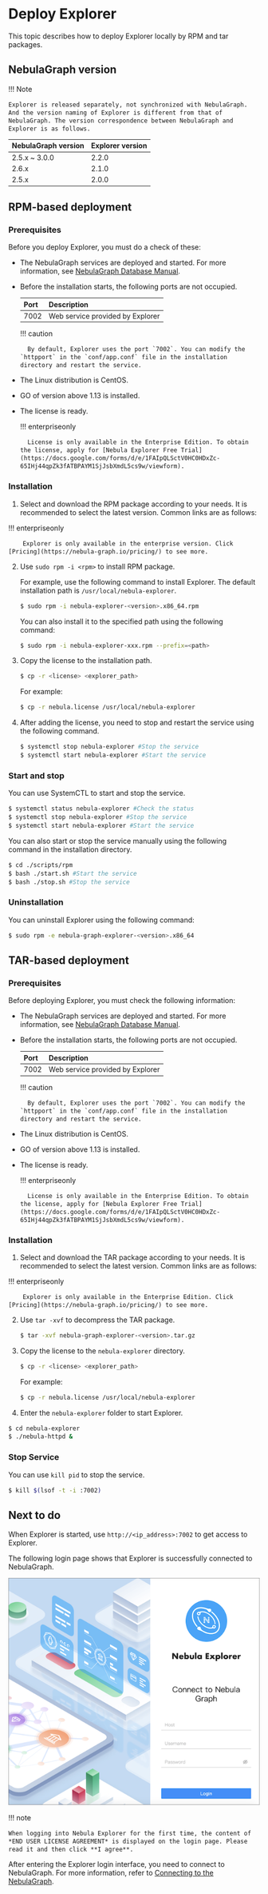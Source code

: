 # Deploy Explorer

This topic describes how to deploy Explorer locally by RPM and tar packages.

## NebulaGraph version

!!! Note

    Explorer is released separately, not synchronized with NebulaGraph. And the version naming of Explorer is different from that of NebulaGraph. The version correspondence between NebulaGraph and Explorer is as follows.

| NebulaGraph version | Explorer version |
| --- | --- |
| 2.5.x ~ 3.0.0| 2.2.0|
| 2.6.x | 2.1.0 |
| 2.5.x | 2.0.0 |

## RPM-based deployment

### Prerequisites

Before you deploy Explorer, you must do a check of these:

- The NebulaGraph services are deployed and started. For more information, see [NebulaGraph Database Manual](../../4.deployment-and-installation/1.resource-preparations.md).

- Before the installation starts, the following ports are not occupied.

   | Port | Description |
   | ---- | ---- |
   | 7002 | Web service provided by Explorer |

  !!! caution

        By default, Explorer uses the port `7002`. You can modify the `httpport` in the `conf/app.conf` file in the installation directory and restart the service.

- The Linux distribution is CentOS.
- GO of version above 1.13 is installed.
- The license is ready.

  !!! enterpriseonly

        License is only available in the Enterprise Edition. To obtain the license, apply for [Nebula Explorer Free Trial](https://docs.google.com/forms/d/e/1FAIpQLSctV0HC0HDxZc-65IHj44qpZk3fATBPAYM1SjJsbXmdL5cs9w/viewform).

### Installation

1. Select and download the RPM package according to your needs. It is recommended to select the latest version. Common links are as follows:

  !!! enterpriseonly

        Explorer is only available in the enterprise version. Click [Pricing](https://nebula-graph.io/pricing/) to see more.

2. Use `sudo rpm -i <rpm>` to install RPM package.

   For example, use the following command to install Explorer. The default installation path is `/usr/local/nebula-explorer`.

   ```bash
   $ sudo rpm -i nebula-explorer-<version>.x86_64.rpm
   ```

   You can also install it to the specified path using the following command:
   ```bash
   $ sudo rpm -i nebula-explorer-xxx.rpm --prefix=<path> 
   ```

3. Copy the license to the installation path.

   ```bash
   $ cp -r <license> <explorer_path>
   ```

   For example:
   ```bash
   $ cp -r nebula.license /usr/local/nebula-explorer
   ```

4. After adding the license, you need to stop and restart the service using the following command.

   ```bash
   $ systemctl stop nebula-explorer #Stop the service
   $ systemctl start nebula-explorer #Start the service
   ```

### Start and stop

You can use SystemCTL to start and stop the service.

```bash
$ systemctl status nebula-explorer #Check the status
$ systemctl stop nebula-explorer #Stop the service
$ systemctl start nebula-explorer #Start the service
```

You can also start or stop the service manually using the following command in the installation directory.

  ```bash
  $ cd ./scripts/rpm
  $ bash ./start.sh #Start the service
  $ bash ./stop.sh #Stop the service
  ```

### Uninstallation

You can uninstall Explorer using the following command:

```bash
$ sudo rpm -e nebula-graph-explorer-<version>.x86_64
```

## TAR-based deployment

### Prerequisites

Before deploying Explorer, you must check the following information:

- The NebulaGraph services are deployed and started. For more information, see [NebulaGraph Database Manual](../../2.quick-start/1.quick-start-workflow.md).

- Before the installation starts, the following ports are not occupied.

   | Port | Description |
   | ---- | ---- |
   | 7002 | Web service provided by Explorer |

  !!! caution

        By default, Explorer uses the port `7002`. You can modify the `httpport` in the `conf/app.conf` file in the installation directory and restart the service.

- The Linux distribution is CentOS.
- GO of version above 1.13 is installed.
- The license is ready.

  !!! enterpriseonly

        License is only available in the Enterprise Edition. To obtain the license, apply for [Nebula Explorer Free Trial](https://docs.google.com/forms/d/e/1FAIpQLSctV0HC0HDxZc-65IHj44qpZk3fATBPAYM1SjJsbXmdL5cs9w/viewform).

### Installation

1. Select and download the TAR package according to your needs. It is recommended to select the latest version. Common links are as follows:

  !!! enterpriseonly

        Explorer is only available in the Enterprise Edition. Click [Pricing](https://nebula-graph.io/pricing/) to see more.

2. Use `tar -xvf` to decompress the TAR package.

   ```bash
   $ tar -xvf nebula-graph-explorer-<version>.tar.gz
   ```

3. Copy the license to the `nebula-explorer` directory.

   ```bash
   $ cp -r <license> <explorer_path>
   ```

   For example:
   ```bash
   $ cp -r nebula.license /usr/local/nebula-explorer
   ```

4. Enter the `nebula-explorer` folder to start Explorer.

  ```bash
  $ cd nebula-explorer
  $ ./nebula-httpd &
  ```

### Stop Service

You can use `kill pid` to stop the service.

```bash
$ kill $(lsof -t -i :7002)
```

## Next to do

When Explorer is started, use `http://<ip_address>:7002` to get access to Explorer.

The following login page shows that Explorer is successfully connected to NebulaGraph.

![Nebula Explorer Login page](../figs/explorer_deploy.png)

!!! note

    When logging into Nebula Explorer for the first time, the content of *END USER LICENSE AGREEMENT* is displayed on the login page. Please read it and then click **I agree**.

After entering the Explorer login interface, you need to connect to NebulaGraph. For more information, refer to [Connecting to the NebulaGraph](../deploy-connect/ex-ug-connect.md).
